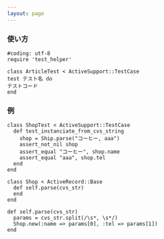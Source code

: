 ```yaml
---
layout: page
---
```

### 使い方
    #coding: utf-8
    require 'test_helper'

    class ArticleTest < ActiveSupport::TestCase
    test テスト名 do
    テストコード
    end

### 例
    class ShopTest < ActiveSupport::TestCase
      def test_instanciate_from_cvs_string
        shop = Ship.parse("コーヒー, aaa")
        assert_not_nil shop
        assert_equal "コーヒー", shop.name
        assert_equal "aaa", shop.tel
      end
    end

    class Shop < ActiveRecord::Base
      def self.parse(cvs_str)
      end
    end

    def self.parse(cvs_str)
      params = cvs_str.split(/\s*, \s*/)
      Shop.new(:name => params[0], :tel => params[1])
    end